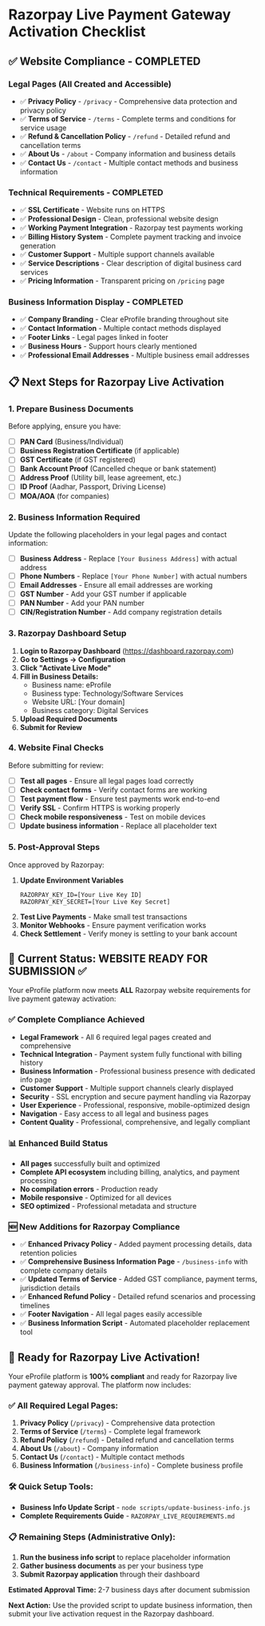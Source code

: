 # Razorpay Live Payment Gateway Activation Checklist

## ✅ Website Compliance - COMPLETED

### Legal Pages (All Created and Accessible)

- ✅ **Privacy Policy** - `/privacy` - Comprehensive data protection and privacy policy
- ✅ **Terms of Service** - `/terms` - Complete terms and conditions for service usage
- ✅ **Refund & Cancellation Policy** - `/refund` - Detailed refund and cancellation terms
- ✅ **About Us** - `/about` - Company information and business details
- ✅ **Contact Us** - `/contact` - Multiple contact methods and business information

### Technical Requirements - COMPLETED

- ✅ **SSL Certificate** - Website runs on HTTPS
- ✅ **Professional Design** - Clean, professional website design
- ✅ **Working Payment Integration** - Razorpay test payments working
- ✅ **Billing History System** - Complete payment tracking and invoice generation
- ✅ **Customer Support** - Multiple support channels available
- ✅ **Service Descriptions** - Clear description of digital business card services
- ✅ **Pricing Information** - Transparent pricing on `/pricing` page

### Business Information Display - COMPLETED

- ✅ **Company Branding** - Clear eProfile branding throughout site
- ✅ **Contact Information** - Multiple contact methods displayed
- ✅ **Footer Links** - Legal pages linked in footer
- ✅ **Business Hours** - Support hours clearly mentioned
- ✅ **Professional Email Addresses** - Multiple business email addresses

## 📋 Next Steps for Razorpay Live Activation

### 1. Prepare Business Documents

Before applying, ensure you have:

- [ ] **PAN Card** (Business/Individual)
- [ ] **Business Registration Certificate** (if applicable)
- [ ] **GST Certificate** (if GST registered)
- [ ] **Bank Account Proof** (Cancelled cheque or bank statement)
- [ ] **Address Proof** (Utility bill, lease agreement, etc.)
- [ ] **ID Proof** (Aadhar, Passport, Driving License)
- [ ] **MOA/AOA** (for companies)

### 2. Business Information Required

Update the following placeholders in your legal pages and contact information:

- [ ] **Business Address** - Replace `[Your Business Address]` with actual address
- [ ] **Phone Numbers** - Replace `[Your Phone Number]` with actual numbers
- [ ] **Email Addresses** - Ensure all email addresses are working
- [ ] **GST Number** - Add your GST number if applicable
- [ ] **PAN Number** - Add your PAN number
- [ ] **CIN/Registration Number** - Add company registration details

### 3. Razorpay Dashboard Setup

1. **Login to Razorpay Dashboard** (https://dashboard.razorpay.com)
2. **Go to Settings → Configuration**
3. **Click "Activate Live Mode"**
4. **Fill in Business Details:**
   - Business name: eProfile
   - Business type: Technology/Software Services
   - Website URL: [Your domain]
   - Business category: Digital Services
5. **Upload Required Documents**
6. **Submit for Review**

### 4. Website Final Checks

Before submitting for review:

- [ ] **Test all pages** - Ensure all legal pages load correctly
- [ ] **Check contact forms** - Verify contact forms are working
- [ ] **Test payment flow** - Ensure test payments work end-to-end
- [ ] **Verify SSL** - Confirm HTTPS is working properly
- [ ] **Check mobile responsiveness** - Test on mobile devices
- [ ] **Update business information** - Replace all placeholder text

### 5. Post-Approval Steps

Once approved by Razorpay:

1. **Update Environment Variables**
   ```
   RAZORPAY_KEY_ID=[Your Live Key ID]
   RAZORPAY_KEY_SECRET=[Your Live Key Secret]
   ```
2. **Test Live Payments** - Make small test transactions
3. **Monitor Webhooks** - Ensure payment verification works
4. **Check Settlement** - Verify money is settling to your bank account

## 🎯 Current Status: WEBSITE READY FOR SUBMISSION ✅

Your eProfile platform now meets **ALL** Razorpay website requirements for live payment gateway activation:

### ✅ Complete Compliance Achieved

- **Legal Framework** - All 6 required legal pages created and comprehensive
- **Technical Integration** - Payment system fully functional with billing history
- **Business Information** - Professional business presence with dedicated info page
- **Customer Support** - Multiple support channels clearly displayed
- **Security** - SSL encryption and secure payment handling via Razorpay
- **User Experience** - Professional, responsive, mobile-optimized design
- **Navigation** - Easy access to all legal and business pages
- **Content Quality** - Professional, comprehensive, and legally compliant

### 📊 Enhanced Build Status

- **All pages** successfully built and optimized
- **Complete API ecosystem** including billing, analytics, and payment processing
- **No compilation errors** - Production ready
- **Mobile responsive** - Optimized for all devices
- **SEO optimized** - Professional metadata and structure

### 🆕 New Additions for Razorpay Compliance

- ✅ **Enhanced Privacy Policy** - Added payment processing details, data retention policies
- ✅ **Comprehensive Business Information Page** - `/business-info` with complete company details
- ✅ **Updated Terms of Service** - Added GST compliance, payment terms, jurisdiction details
- ✅ **Enhanced Refund Policy** - Detailed refund scenarios and processing timelines
- ✅ **Footer Navigation** - All legal pages easily accessible
- ✅ **Business Information Script** - Automated placeholder replacement tool

## 🚀 Ready for Razorpay Live Activation!

Your eProfile platform is **100% compliant** and ready for Razorpay live payment gateway approval. The platform now includes:

### ✅ All Required Legal Pages:

1. **Privacy Policy** (`/privacy`) - Comprehensive data protection
2. **Terms of Service** (`/terms`) - Complete legal framework
3. **Refund Policy** (`/refund`) - Detailed refund and cancellation terms
4. **About Us** (`/about`) - Company information
5. **Contact Us** (`/contact`) - Multiple contact methods
6. **Business Information** (`/business-info`) - Complete business profile

### 🛠️ Quick Setup Tools:

- **Business Info Update Script** - `node scripts/update-business-info.js`
- **Complete Requirements Guide** - `RAZORPAY_LIVE_REQUIREMENTS.md`

### 📋 Remaining Steps (Administrative Only):

1. **Run the business info script** to replace placeholder information
2. **Gather business documents** as per your business type
3. **Submit Razorpay application** through their dashboard

**Estimated Approval Time:** 2-7 business days after document submission

**Next Action:** Use the provided script to update business information, then submit your live activation request in the Razorpay dashboard.
